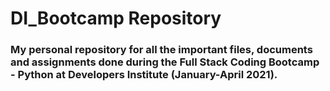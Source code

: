 
# DI_Bootcamp Repository

### My personal repository for all the important files, documents and assignments done during the Full Stack Coding Bootcamp - Python at Developers Institute (January-April 2021).
